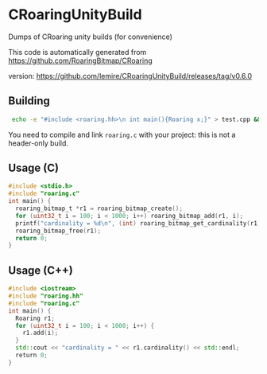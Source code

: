 # CRoaringUnityBuild
Dumps of CRoaring unity builds (for convenience)

This code is automatically generated from https://github.com/RoaringBitmap/CRoaring

version: https://github.com/lemire/CRoaringUnityBuild/releases/tag/v0.6.0

## Building

```bash
 echo -e "#include <roaring.hh>\n int main(){Roaring x;}" > test.cpp && cc -c roaring.c -I. -std=c11 && c++ -o test test.cpp roaring.o -I. -std=c++11
```

You need to compile and link `roaring.c` with your project: this is not a header-only build.

## Usage (C)

```C
#include <stdio.h>
#include "roaring.c"
int main() {
  roaring_bitmap_t *r1 = roaring_bitmap_create();
  for (uint32_t i = 100; i < 1000; i++) roaring_bitmap_add(r1, i);
  printf("cardinality = %d\n", (int) roaring_bitmap_get_cardinality(r1));
  roaring_bitmap_free(r1);
  return 0;
}
```
## Usage (C++)


```C++
#include <iostream>
#include "roaring.hh"
#include "roaring.c"
int main() {
  Roaring r1;
  for (uint32_t i = 100; i < 1000; i++) {
    r1.add(i);
  }
  std::cout << "cardinality = " << r1.cardinality() << std::endl;
  return 0;
}
```
